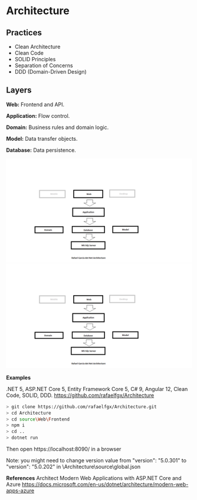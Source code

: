 # Architecture

## Practices

* Clean Architecture
* Clean Code
* SOLID Principles
* Separation of Concerns
* DDD (Domain-Driven Design)

## Layers

**Web:** Frontend and API.

**Application:** Flow control.

**Domain:** Business rules and domain logic.

**Model:** Data transfer objects.

**Database:** Data persistence.

![Alt text](rafaelfgx.png?raw=true "Title")
![alt text](https://github.com/sahibammar/momd/blob/main/Documentation/Architecture/rafaelfgx.png?raw=true)
            



**Examples**

.NET 5, ASP.NET Core 5, Entity Framework Core 5, C# 9, Angular 12, Clean Code, SOLID, DDD.
https://github.com/rafaelfgx/Architecture
```bash
> git clone https://github.com/rafaelfgx/Architecture.git
> cd Architecture
> cd source\Web\Frontend
> npm i
> cd ..
> dotnet run
```
Then open https://localhost:8090/ in a browser

Note: you might need to change version value from "version": "5.0.301" to "version": "5.0.202" in \Architecture\source\global.json 

**References**
Architect Modern Web Applications with ASP.NET Core and Azure
https://docs.microsoft.com/en-us/dotnet/architecture/modern-web-apps-azure

